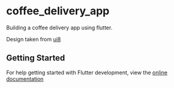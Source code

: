 # coffee_delivery_app

Building a coffee delivery app using flutter. 

Design taken from [ui8](https://ui8.net/fishgrid/products/brew-co---coffee-delivery-mobile-app-ui?status=7)



## Getting Started

For help getting started with Flutter development, view the
[online documentation](https://docs.flutter.dev/)
